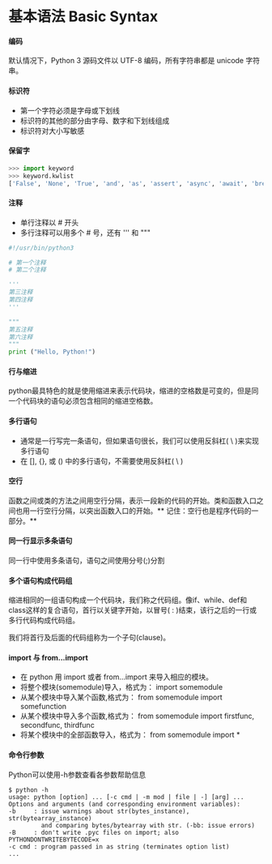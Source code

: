# 基本语法 Basic Syntax

#### 编码
默认情况下，Python 3 源码文件以 UTF-8 编码，所有字符串都是 unicode 字符串。

#### 标识符
* 第一个字符必须是字母或下划线
* 标识符的其他的部分由字母、数字和下划线组成
* 标识符对大小写敏感

#### 保留字
```python
>>> import keyword
>>> keyword.kwlist
['False', 'None', 'True', 'and', 'as', 'assert', 'async', 'await', 'break', 'class', 'continue', 'def', 'del', 'elif', 'else', 'except', 'finally', 'for', 'from', 'global', 'if', 'import', 'in', 'is', 'lambda', 'nonlocal', 'not', 'or', 'pass', 'raise', 'return', 'try', 'while', 'with', 'yield']
```


#### 注释
* 单行注释以 # 开头
* 多行注释可以用多个 # 号，还有 ''' 和 """

```python
#!/usr/bin/python3

# 第一个注释
# 第二个注释

'''
第三注释
第四注释
'''

"""
第五注释
第六注释
"""
print ("Hello, Python!")
```
#### 行与缩进
python最具特色的就是使用缩进来表示代码块，缩进的空格数是可变的，但是同一个代码块的语句必须包含相同的缩进空格数。

#### 多行语句
* 通常是一行写完一条语句，但如果语句很长，我们可以使用反斜杠( \ )来实现多行语句
* 在 [], {}, 或 () 中的多行语句，不需要使用反斜杠( \ )

#### 空行
函数之间或类的方法之间用空行分隔，表示一段新的代码的开始。类和函数入口之间也用一行空行分隔，以突出函数入口的开始。** 记住：空行也是程序代码的一部分。**

#### 同一行显示多条语句
同一行中使用多条语句，语句之间使用分号(;)分割

#### 多个语句构成代码组
缩进相同的一组语句构成一个代码块，我们称之代码组。像if、while、def和class这样的复合语句，首行以关键字开始，以冒号( : )结束，该行之后的一行或多行代码构成代码组。

我们将首行及后面的代码组称为一个子句(clause)。

#### import 与 from...import
* 在 python 用 import 或者 from...import 来导入相应的模块。
* 将整个模块(somemodule)导入，格式为： import somemodule
* 从某个模块中导入某个函数,格式为： from somemodule import somefunction
* 从某个模块中导入多个函数,格式为： from somemodule import firstfunc, secondfunc, thirdfunc
* 将某个模块中的全部函数导入，格式为： from somemodule import *

#### 命令行参数
Python可以使用-h参数查看各参数帮助信息
```
$ python -h
usage: python [option] ... [-c cmd | -m mod | file | -] [arg] ...
Options and arguments (and corresponding environment variables):
-b     : issue warnings about str(bytes_instance), str(bytearray_instance)
         and comparing bytes/bytearray with str. (-bb: issue errors)
-B     : don't write .pyc files on import; also PYTHONDONTWRITEBYTECODE=x
-c cmd : program passed in as string (terminates option list)
...
```
